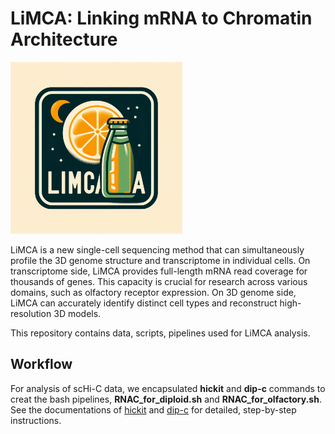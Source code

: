 # LiMCA: **L**inking **m**RNA to **C**hromatin **A**rchitecture

<img src="images/limca.png" width="275"/><br>

LiMCA is a new single-cell sequencing method that can simultaneously profile the 3D genome structure and transcriptome in individual cells. On transcriptome side, LiMCA provides full-length mRNA read coverage for thousands of genes. This capacity is crucial for research across various domains, such as olfactory receptor expression. On 3D genome side, LiMCA can accurately identify distinct cell types and reconstruct high-resolution 3D models.


This repository contains data, scripts, pipelines used for LiMCA analysis.

## Workflow

For analysis of scHi-C data, we encapsulated **hickit** and **dip-c** commands to creat the bash pipelines, **RNAC_for_diploid.sh** and **RNAC_for_olfactory.sh**. See the documentations of [hickit](https://github.com/lh3/hickit) and [dip-c](https://github.com/tanlongzhi/dip-c) for detailed, step-by-step instructions.



